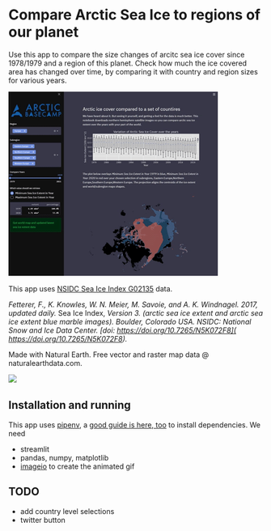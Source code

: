 # Compare Arctic Sea Ice to regions of our planet

Use this app to compare the size changes of arcitc sea ice cover since 1978/1979 and a region of this planet. 
Check how much the ice covered area has changed over
time, by comparing it with country and region sizes for various years.

![](ice_cover_comparisons.gif)

This app uses [NSIDC Sea Ice Index G02135](https://nsidc.org/data/g02135) data. 

_Fetterer, F., K. Knowles, W. N. Meier, M. Savoie, and A. K. Windnagel. 2017, updated daily._ Sea Ice Index, _Version 3. 
(arctic sea ice extent and arctic sea ice extent blue marble images). Boulder, Colorado USA. NSIDC: National Snow and Ice Data Center. 
[doi: https://doi.org/10.7265/N5K072F8]( https://doi.org/10.7265/N5K072F8)._


Made with Natural Earth. Free vector and raster map data @ naturalearthdata.com.

![](https://www.naturalearthdata.com/wp-content/uploads/2009/08/NEV-Logo-White_sm.png)

## Installation and running

This app uses [pipenv](https://pipenv.pypa.io/en/latest/), a [good guide is here, too](https://realpython.com/pipenv-guide/) to install dependencies.
We need
* streamlit
* pandas, numpy, matplotlib
* [imageio](https://imageio.github.io/) to create the animated gif

## TODO

* add country level selections
* twitter button

